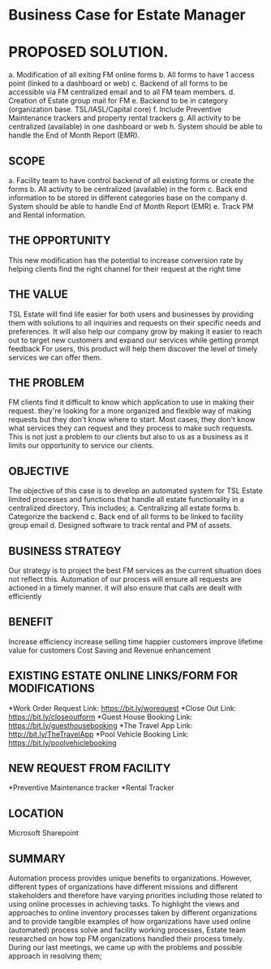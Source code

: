 # Business Case for Estate Manager

# PROPOSED SOLUTION.
a. Modification of all exiting FM online forms
b. All forms to have 1 access point (linked to a dashboard or web)
c. Backend of all forms to be accessible via FM centralized email and to all FM team members.
d. Creation of Estate group mail for FM
e. Backend to be in category (organization base. TSL/IASL/Capital core)
f. Include Preventive Maintenance trackers and property rental trackers
g. All activity to be centralized (available) in one dashboard or web
h. System should be able to handle the End of Month Report (EMR).


## SCOPE
a. Facility team to have control backend of all existing forms or create the forms
b. All activity to be centralized (available) in the form
c. Back end information to be stored in different categories base on the company
d. System should be able to handle End of Month Report (EMR)
e. Track PM and Rental information.


## THE OPPORTUNITY
This new modification has the potential to increase conversion rate by helping clients find the right channel for their request at the right time

## THE VALUE
TSL Estate will find life easier for both users and businesses by providing them with solutions to all inquiries and requests on their specific needs and preferences.
It will also help our company grow by making it easier to reach out to target new customers and expand our services while getting prompt feedback
For users, this product will help them discover the level of timely services we can offer them.

## THE PROBLEM
FM clients find it difficult to know which application to use in making their request. they're looking for a more organized and flexible way of making requests but they don't know where to start.
Most cases, they don't know what services they can request and they process to make such requests.
This is not just a problem to our clients but also to us as a business as it limits our opportunity to service our clients.


## OBJECTIVE
The objective of this case is to develop an automated system for TSL Estate limited processes and functions that handle all estate functionality in a centralized directory. This includes;
a. Centralizing all estate forms
b. Categorize the backend
c. Back end of all forms to be linked to facility group email
d. Designed software to track rental and PM of assets.

## BUSINESS STRATEGY
Our strategy is to project the best FM services as the current situation does not reflect this.
Automation of our process will ensure all requests are actioned in a timely manner.
it will also ensure that calls are dealt with efficiently


## BENEFIT
Increase efficiency
increase selling time
happier customers
improve lifetime value for customers
Cost Saving and Revenue enhancement


## EXISTING ESTATE ONLINE LINKS/FORM FOR MODIFICATIONS
*Work Order Request Link: https://bit.ly/worequest
*Close Out Link: https://bit.ly/closeoutform
*Guest House Booking Link: https://bit.ly/guesthousebooking
*The Travel App Link: http://bit.ly/TheTravelApp
*Pool Vehicle Booking Link: https://bit.ly/poolvehiclebooking


## NEW REQUEST FROM FACILITY
*Preventive Maintenance tracker
*Rental Tracker

## LOCATION
Microsoft Sharepoint

## SUMMARY
Automation process provides unique benefits to organizations. However, different types of organizations have different missions and different stakeholders and therefore have varying priorities including those related to using online processes in achieving tasks.
To highlight the views and approaches to online inventory processes taken by different organizations and to provide tangible examples of how organizations have used online (automated) process solve and facility working processes, Estate team researched on how top FM organizations handled their process timely. During our last meetings, we came up with the problems and possible approach in resolving them;
